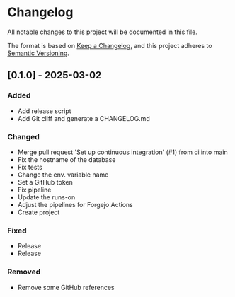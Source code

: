 # Changelog

All notable changes to this project will be documented in this file.

The format is based on [Keep a Changelog](https://keepachangelog.com/en/1.0.0/),
and this project adheres to [Semantic Versioning](https://semver.org/spec/v2.0.0.html).

## [0.1.0] - 2025-03-02

### Added

- Add release script
- Add Git cliff and generate a CHANGELOG.md

### Changed

- Merge pull request 'Set up continuous integration' (#1) from ci into main
- Fix the hostname of the database
- Fix tests
- Change the env. variable name
- Set a GitHub token
- Fix pipeline
- Update the runs-on
- Adjust the pipelines for Forgejo Actions
- Create project

### Fixed

- Release
- Release

### Removed

- Remove some GitHub references


<!-- generated by git-cliff -->
